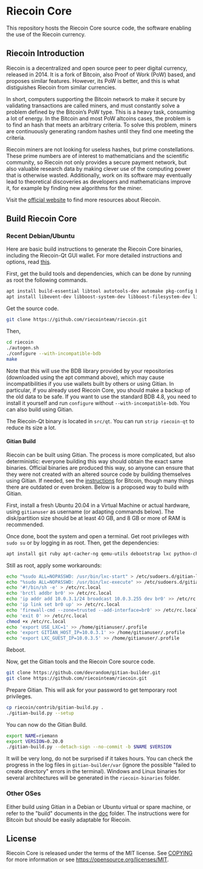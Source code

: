 # Riecoin Core

This repository hosts the Riecoin Core source code, the software enabling the use of the Riecoin currency.

## Riecoin Introduction

Riecoin is a decentralized and open source peer to peer digital currency, released in 2014. It is a fork of Bitcoin, also Proof of Work (PoW) based, and proposes similar features. However, its PoW is better, and this is what distiguishes Riecoin from similar currencies.

In short, computers supporting the Bitcoin network to make it secure by validating transactions are called miners, and must constantly solve a problem defined by the Bitcoin’s PoW type. This is a heavy task, consuming a lot of energy. In the Bitcoin and most PoW altcoins cases, the problem is to find an hash that meets an arbitrary criteria. To solve this problem, miners are continuously generating random hashes until they find one meeting the criteria.

Riecoin miners are not looking for useless hashes, but prime constellations. These prime numbers are of interest to mathematicians and the scientific community, so Riecoin not only provides a secure payment network, but also valuable research data by making clever use of the computing power that is otherwise wasted. Additionally, work on its software may eventually lead to theoretical discoveries as developers and mathematicians improve it, for example by finding new algorithms for the miner.

Visit the [official website](https://riecoin.dev/) to find more resources about Riecoin.

## Build Riecoin Core

### Recent Debian/Ubuntu

Here are basic build instructions to generate the Riecoin Core binaries, including the Riecoin-Qt GUI wallet. For more detailed instructions and options, read [this](doc/build-unix.md).

First, get the build tools and dependencies, which can be done by running as root the following commands.

```bash
apt install build-essential libtool autotools-dev automake pkg-config bsdmainutils python3
apt install libevent-dev libboost-system-dev libboost-filesystem-dev libboost-test-dev libboost-thread-dev libdb-dev libdb++-dev libminiupnpc-dev libqt5gui5 libqt5core5a libqt5dbus5 qttools5-dev qttools5-dev-tools libgmp-dev libsqlite3-dev
```

Get the source code.

```bash
git clone https://github.com/riecointeam/riecoin.git
```

Then,

```bash
cd riecoin
./autogen.sh
./configure --with-incompatible-bdb
make
```

Note that this will use the BDB library provided by your repositories (downloaded using the apt command above), which may cause incompatibilities if you use wallets built by others or using Gitian. In particular, if you already used Riecoin Core, you should make a backup of the old data to be safe. If you want to use the standard BDB 4.8, you need to install it yourself and run `configure` without `--with-incompatible-bdb`. You can also build using Gitian.

The Riecoin-Qt binary is located in `src/qt`. You can run `strip riecoin-qt` to reduce its size a lot.

#### Gitian Build

Riecoin can be built using Gitian. The process is more complicated, but also deterministic: everyone building this way should obtain the exact same binaries. Official binaries are produced this way, so anyone can ensure that they were not created with an altered source code by building themselves using Gitian. If needed, see the [instructions](https://github.com/bitcoin-core/docs/blob/master/gitian-building.md) for Bitcoin, though many things there are outdated or even broken. Below is a proposed way to build with Gitian.

First, install a fresh Ubuntu 20.04 in a Virtual Machine or actual hardware, using `gitianuser` as username (or adapting commands below). The disk/partition size should be at least 40 GB, and 8 GB or more of RAM is recommended.

Once done, boot the system and open a terminal. Get root privileges with `sudo su` or by logging in as root. Then, get the dependencies:

```bash
apt install git ruby apt-cacher-ng qemu-utils debootstrap lxc python-cheetah parted kpartx bridge-utils make curl firewalld
```

Still as root, apply some workarounds:

```bash
echo "%sudo ALL=NOPASSWD: /usr/bin/lxc-start" > /etc/sudoers.d/gitian-lxc
echo "%sudo ALL=NOPASSWD: /usr/bin/lxc-execute" >> /etc/sudoers.d/gitian-lxc
echo '#!/bin/sh -e' > /etc/rc.local
echo 'brctl addbr br0' >> /etc/rc.local
echo 'ip addr add 10.0.3.1/24 broadcast 10.0.3.255 dev br0' >> /etc/rc.local
echo 'ip link set br0 up' >> /etc/rc.local
echo 'firewall-cmd --zone=trusted --add-interface=br0' >> /etc/rc.local
echo 'exit 0' >> /etc/rc.local
chmod +x /etc/rc.local
echo 'export USE_LXC=1' >> /home/gitianuser/.profile
echo 'export GITIAN_HOST_IP=10.0.3.1' >> /home/gitianuser/.profile
echo 'export LXC_GUEST_IP=10.0.3.5' >> /home/gitianuser/.profile
```

Reboot.

Now, get the Gitian tools and the Riecoin Core source code.

```bash
git clone https://github.com/devrandom/gitian-builder.git
git clone https://github.com/riecointeam/riecoin.git
```

Prepare Gitian. This will ask for your password to get temporary root privileges.

```bash
cp riecoin/contrib/gitian-build.py .
./gitian-build.py --setup
```

You can now do the Gitian Build.

```bash
export NAME=riemann
export VERSION=0.20.0
./gitian-build.py --detach-sign --no-commit -b $NAME $VERSION
```

It will be very long, do not be surprised if it takes hours. You can check the progress in the log files in `gitian-builder/var` (ignore the possible "failed to create directory" errors in the terminal). Windows and Linux binaries for several architectures will be generated in the `riecoin-binaries` folder.

### Other OSes

Either build using Gitian in a Debian or Ubuntu virtual or spare machine, or refer to the "build" documents in the [doc](doc) folder. The instructions were for Bitcoin but should be easily adaptable for Riecoin.

## License

Riecoin Core is released under the terms of the MIT license. See [COPYING](COPYING) for more information or see https://opensource.org/licenses/MIT.